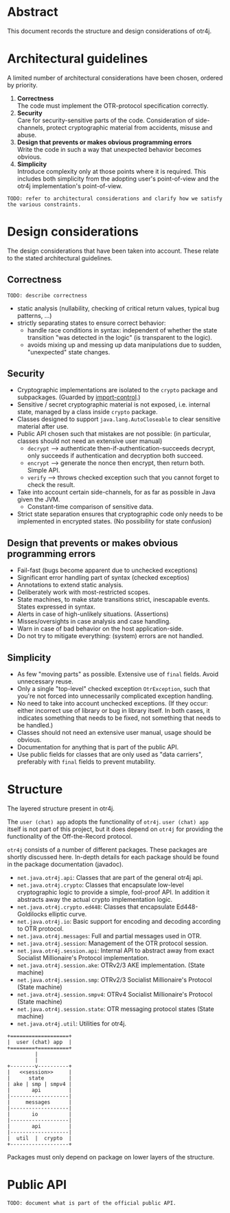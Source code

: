# Abstract

This document records the structure and design considerations of otr4j.

# Architectural guidelines

A limited number of architectural considerations have been chosen, ordered by priority.

1. __Correctness__  
The code must implement the OTR-protocol specification correctly.
1. __Security__  
Care for security-sensitive parts of the code. Consideration of side-channels, protect cryptographic material from
accidents, misuse and abuse.
1. __Design that prevents or makes obvious programming errors__  
Write the code in such a way that unexpected behavior becomes obvious.
1. __Simplicity__  
Introduce complexity only at those points where it is required. This includes both simplicity from the adopting user's point-of-view and the otr4j implementation's point-of-view.

`TODO: refer to architectural considerations and clarify how we satisfy the various constraints.`

# Design considerations

The design considerations that have been taken into account. These relate to the stated architectural guidelines.

## Correctness

`TODO: describe correctness`

- static analysis (nullability, checking of critical return values, typical bug patterns, ...)
- strictly separating states to ensure correct behavior:
  - handle race conditions in syntax: independent of whether the state transition "was detected in the logic" (is transparent to the logic).
  - avoids mixing up and messing up data manipulations due to sudden, "unexpected" state changes.

## Security

- Cryptographic implementations are isolated to the `crypto` package and subpackages. (Guarded by [import-control](https://checkstyle.org/config_imports.html#ImportControl).)
- Sensitive / secret cryptographic material is not exposed, i.e. internal state, managed by a class inside `crypto` package.
- Classes designed to support `java.lang.AutoCloseable` to clear sensitive material after use.
- Public API chosen such that mistakes are not possible: (in particular, classes should not need an extensive user manual)
  - `decrypt` --> authenticate then-if-authentication-succeeds decrypt, only succeeds if authentication and decryption both succeed.
  - `encrypt` --> generate the nonce then encrypt, then return both. Simple API.
  - `verify` --> throws checked exception such that you cannot forget to check the result.
- Take into account certain side-channels, for as far as possible in Java given the JVM.
  - Constant-time comparison of sensitive data.
- Strict state separation ensures that cryptographic code only needs to be implemented in encrypted states. (No possibility for state confusion)

## Design that prevents or makes obvious programming errors

- Fail-fast (bugs become apparent due to unchecked exceptions)
- Significant error handling part of syntax (checked exceptios)
- Annotations to extend static analysis.
- Deliberately work with most-restricted scopes.
- State machines, to make state transitions strict, inescapable events. States expressed in syntax.
- Alerts in case of high-unlikely situations. (Assertions)
- Misses/oversights in case analysis and case handling.
- Warn in case of bad behavior on the host application-side.
- Do not try to mitigate everything: (system) errors are not handled.

## Simplicity

- As few "moving parts" as possible. Extensive use of `final` fields. Avoid unnecessary reuse.
- Only a single "top-level" checked exception `OtrException`, such that you're not forced into unnecessarily complicated exception handling.
- No need to take into account unchecked exceptions. (If they occur: either incorrect use of library or bug in library itself. In both cases, it indicates something that needs to be fixed, not something that needs to be handled.)
- Classes should not need an extensive user manual, usage should be obvious.
- Documentation for anything that is part of the public API.
- Use public fields for classes that are only used as "data carriers", preferably with `final` fields to prevent mutability.

# Structure

The layered structure present in otr4j.

The `user (chat) app` adopts the functionality of `otr4j`. `user (chat) app` itself is not part of this project, but it does depend on `otr4j` for providing the functionality of the Off-the-Record protocol.

`otr4j` consists of a number of different packages. These packages are shortly discussed here. In-depth details for each package should be found in the package documentation (javadoc).

- `net.java.otr4j.api`: Classes that are part of the general otr4j api.
- `net.java.otr4j.crypto`: Classes that encapsulate low-level cryptographic logic to provide a simple, fool-proof API. In addition it abstracts away the actual crypto implementation logic.
- `net.java.otr4j.crypto.ed448`: Classes that encapsulate Ed448-Goldilocks elliptic curve.
- `net.java.otr4j.io`: Basic support for encoding and decoding according to OTR protocol.
- `net.java.otr4j.messages`: Full and partial messages used in OTR.
- `net.java.otr4j.session`: Management of the OTR protocol session.
- `net.java.otr4j.session.api`: Internal API to abstract away from exact Socialist Millionaire's Protocol implementation.
- `net.java.otr4j.session.ake`: OTRv2/3 AKE implementation. (State machine)
- `net.java.otr4j.session.smp`: OTRv2/3 Socialist Millionaire's Protocol (State machine)
- `net.java.otr4j.session.smpv4`: OTRv4 Socialist Millionaire's Protocol (State machine)
- `net.java.otr4j.session.state`: OTR messaging protocol states (State machine)
- `net.java.otr4j.util`: Utilities for otr4j.

```
+===================+
|  user (chat) app  |
+========+==========+
         |
         |
+--------v----------+
|   <<session>>     |
|      state        |
| ake | smp | smpv4 |
|       api         |
|-------------------|
|     messages      |
|-------------------|
|       io          |
|-------------------|
|       api         |
|-------------------|
|  util  |  crypto  |
+-------------------+
```

Packages must only depend on package on lower layers of the structure.

# Public API

`TODO: document what is part of the official public API.`
